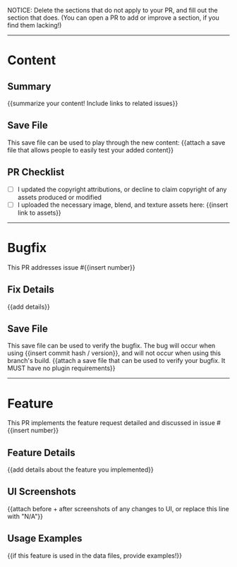 NOTICE: Delete the sections that do not apply to your PR, and fill out the section that does.
(You can open a PR to add or improve a section, if you find them lacking!) 

----------------------
# Content

## Summary
{{summarize your content! Include links to related issues}}

## Save File
This save file can be used to play through the new content:
{{attach a save file that allows people to easily test your added content}}

## PR Checklist
 - [ ] I updated the copyright attributions, or decline to claim copyright of any assets produced or modified
 - [ ] I uploaded the necessary image, blend, and texture assets here: {{insert link to assets}}
  
-----------------------
# Bugfix
This PR addresses issue #{{insert number}}

## Fix Details
{{add details}}

## Save File
This save file can be used to verify the bugfix. The bug will occur when using {{insert commit hash / version}}, and will not occur when using this branch's build.
{{attach a save file that can be used to verify your bugfix. It MUST have no plugin requirements}}

-----------------------

# Feature
This PR implements the feature request detailed and discussed in issue #{{insert number}}

## Feature Details
{{add details about the feature you implemented}}

## UI Screenshots
{{attach before + after screenshots of any changes to UI, or replace this line with "N/A"}}

## Usage Examples
{{if this feature is used in the data files, provide examples!}}



